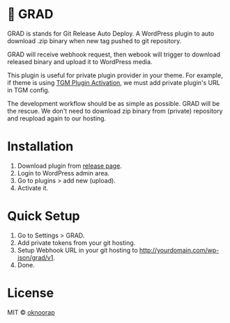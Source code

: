 # :helicopter: GRAD
GRAD is stands for Git Release Auto Deploy. A WordPress plugin to auto download .zip binary when new tag pushed to git repository.

GRAD will receive webhook request, then webook will trigger to download released binary and upload it to WordPress media.

This plugin is useful for private plugin provider in your theme. For example, if theme is using [TGM Plugin Activation](http://tgmpluginactivation.com/), we must add private plugin's URL in TGM config. 

The development workflow should be as simple as possible. GRAD will be the rescue. We don't need to download zip binary from (private) repository and reupload again to our hosting.

# Installation
1. Download plugin from [release page](https://github.com/oknoorap/grad/releases).
2. Login to WordPress admin area.
3. Go to plugins > add new (upload).
4. Activate it.

# Quick Setup
1. Go to Settings > GRAD.
2. Add private tokens from your git hosting.
3. Setup Webhook URL in your git hosting to http://yourdomain.com/wp-json/grad/v1.
4. Done.

# License
MIT © [oknoorap](https://github.com/oknoorap)
